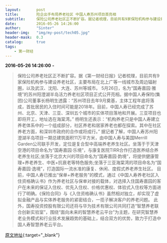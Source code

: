 ```yaml
---
layout:       post
title:        险企出手布局养老社区 中国人寿苏州项目首亮相
subtitle:     保险公司养老社区正不断扩容。据记者梳理，目前共有9家保险机构参与建设养老社区，主要布局在北上广等一线城市及周边辐射圈，以及武汉、沈阳、大连、苏州等城市。
date:         2016-05-26 14:26:00
author:       "Sinter"
header-img:   "img/my-post/tech05.jpg"
header-mask:  0.3
catalog:      true
tags:
    - 第一财经
---
```


**2016-05-26 14:26:00**  **-**

> 保险公司养老社区正不断扩容。据《第一财经日报》记者梳理，目前共有9家保险机构参与建设养老社区，主要布局在北上广等一线城市及周边辐射圈，以及武汉、沈阳、大连、苏州等城市。
5月26日，名为“国寿嘉园·雅境”的苏州阳澄湖半岛活力养老社区项目正式公开亮相。据中国人寿保险(集团)公司董事长杨明生透露：“苏州项目去年9月奠基，主体工程年底将落成，首批居民的入住时间可能是2018年。目前，中国人寿已经完成了苏州、北京、天津、三亚、深圳五个城市的实体项目落地和开展。三亚项目也即将开工，地址选在海棠湾。”
杨明生还表示：“机构养老只是中国人寿建立养老体系中的一个组成部分，社区养老和居家养老也都在探索。其中在社区养老方面，和深圳市政府的合作或将成行。”
据记者了解，中国人寿苏州阳澄湖半岛项目一期总建筑面积11万平方米，由中国人寿与美国Merrill Garden公司联手开发，定位是复合型中高端养老养生社区。坐落于于天津空港的项目命名为“国寿嘉园·乐境”，与康复医院TIRR合作打造医养结合养老养生社区;坐落于北京大兴的项目命名为“国寿嘉园·韵境”，将提供健康管理+养老养生、中医+抗衰老等特色服务;坐落于三亚海棠湾的项目命名为“国寿嘉园·逸境”，打造国际一流水准的康复、休闲、度假式养老养生社区。
目前，中国人寿已推出“保单+养老服务”的模式，通过《中国人寿养老社区入住资格确认书》作为养老社区与保单对接的载体，对选择入住国寿嘉园的客户在未来的保证入住权、优先入住权、价格优惠权、体验式入住权等方面进行了明确。《保险合同》与《入住资格确认书》虽然相对独立，却实现了虚拟金融产品与实体养老服务的紧密结合，一揽子解决客户的养老问题。
此外，国寿投资控股有限公司还将与华为技术有限公司共同打造“智慧养老联合创新实验室”，围绕“面向未来的智慧养老云平台”为主题，在研究智慧养老业务模式和行业技术发展趋势的基础上，结合双方的优势，致力于打造中国人寿智慧养老云平台。


[原文地址](http://www.yicai.com/news/5019000.html){:target="_blank"}


